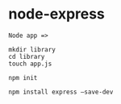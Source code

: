 # node-express
```
Node app =>

mkdir library
cd library
touch app.js
   
npm init

npm install express —save-dev
```
